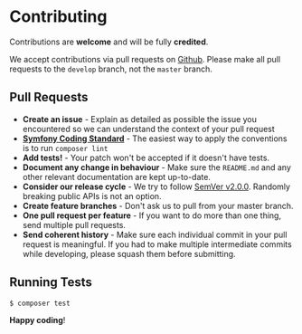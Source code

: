 # Contributing

Contributions are **welcome** and will be fully **credited**.

We accept contributions via pull requests on [Github].
Please make all pull requests to the `develop` branch, not the `master` branch.

## Pull Requests

- **Create an issue** - Explain as detailed as possible the issue you encountered so we can understand the context of your pull request
- **[Symfony Coding Standard]** - The easiest way to apply the conventions is to run `composer lint`
- **Add tests!** - Your patch won't be accepted if it doesn't have tests.
- **Document any change in behaviour** - Make sure the `README.md` and any other relevant documentation are kept up-to-date.
- **Consider our release cycle** - We try to follow [SemVer v2.0.0](http://semver.org/). Randomly breaking public APIs is not an option.
- **Create feature branches** - Don't ask us to pull from your master branch.
- **One pull request per feature** - If you want to do more than one thing, send multiple pull requests.
- **Send coherent history** - Make sure each individual commit in your pull request is meaningful. If you had to make multiple intermediate commits while developing, please squash them before submitting.

## Running Tests

``` bash
$ composer test
```

**Happy coding**!

[Github]: https://github.com/wsdltophp/packagebase
[Symfony Coding Standard]: http://symfony.com/doc/current/contributing/code/standards.html

